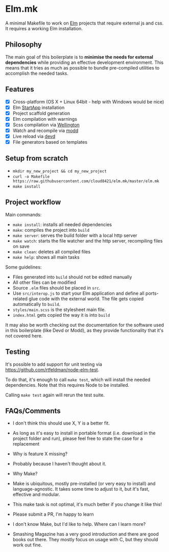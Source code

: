 # Elm.mk

A minimal Makefile to work on [Elm](http://elm-lang.org) projects that require external js and css. It requires
a working Elm installation.

## Philosophy

The main goal of this boilerplate is to **minimise the needs for external dependencies** while providing an effective
development environment. This means that it tries as much as possible to bundle pre-compiled utilities to accomplish the needed tasks.

## Features

- [x] Cross-platform (OS X + Linux 64bit - help with Windows would be nice)
- [x] Elm [StartApp](http://package.elm-lang.org/packages/evancz/start-app/2.0.2/) installation
- [x] Project scaffold generation
- [x] Elm compilation with warnings
- [x] Scss compilation via [Wellington](https://github.com/wellington/wellington)
- [x] Watch and recompile via [modd](https://github.com/cortesi/modd)
- [x] Live reload via [devd](https://github.com/cortesi/devd)
- [x] File generators based on templates

## Setup from scratch

- `mkdir my_new_project && cd my_new_project`
- `curl -o Makefile https://raw.githubusercontent.com/cloud8421/elm.mk/master/elm.mk`
- `make install`

## Project workflow

Main commands:

- `make install`: installs all needed dependencies
- `make`: compiles the project into `build`
- `make server`: serves the build folder with a local http server
- `make watch`: starts the file watcher and the http server, recompiling files on save
- `make clean`: deletes all compiled files
- `make help`: shows all main tasks

Some guidelines:

- Files generated into `build` should not be edited manually
- All other files can be modified
- Source `.elm` files should be placed in `src`.
- Use `src/interop.js` to start your Elm application and define all ports-related glue code with the external world. The file gets copied automatically to `build`.
- `styles/main.scss` is the stylesheet main file.
- `index.html` gets copied the way it is into `build`

It may also be worth checking out the documentation for the software used in this boilerplate (like Devd or Modd), as they provide functionality that it's not covered here.

## Testing

It's possible to add support for unit testing via <https://github.com/rtfeldman/node-elm-test>.

To do that, it's enough to call `make test`, which will install the needed dependencies. Note that this requires Node to be installed.

Calling `make test` again will rerun the test suite.

## FAQs/Comments

- I don't think this should use X, Y is a better fit.
- As long as it's easy to install in portable format (i.e. download in the project folder and run), please feel free to state the case for a replacement

- Why is feature X missing?
- Probably because I haven't thought about it.

- Why Make?
- Make is ubiquitous, mostly pre-installed (or very easy to install) and language-agnostic. It takes some time to adjust to it, but it's fast, effective and modular.

- This make task is not optimal, it's much better if you change it like this!
- Please submit a PR, I'm happy to learn

- I don't know Make, but I'd like to help. Where can I learn more?
- Smashing Magazine has a very good introduction and there are good books out there. They mostly focus on usage with C, but they should work out fine.
